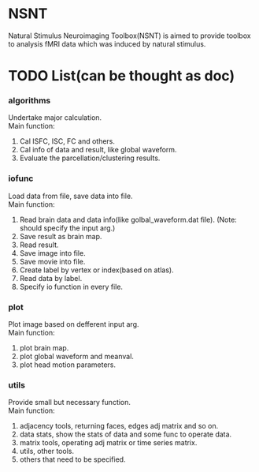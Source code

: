 # NSNT  
Natural Stimulus Neuroimaging Toolbox(NSNT) is aimed to provide toolbox 
to analysis fMRI data which was induced by natural stimulus.


# TODO List(can be thought as doc)
### algorithms  
Undertake major calculation.  
Main function:
1. Cal ISFC, ISC, FC and others.
2. Cal info of data and result, like global waveform.
3. Evaluate the parcellation/clustering results.

### iofunc
Load data from file, save data into file.<br>
Main function:
1. Read brain data and data info(like golbal_waveform.dat file). (Note: should specify the input arg.)
2. Save result as brain map.
3. Read result.
4. Save image into file.
5. Save movie into file.
6. Create label by vertex or index(based on atlas).
7. Read data by label.
8. Specify io function in every file.

### plot  
Plot image based on defferent input arg.  
Main function:
1. plot brain map.
2. plot global waveform and meanval.
3. plot head motion parameters.

### utils  
Provide small but necessary function.  
Main function:
1. adjacency tools, returning faces, edges adj matrix and so on.
2. data stats, show the stats of data and some func to operate data.
3. matrix tools, operating adj matrix or time series matrix.
4. utils, other tools.
5. others that need to be specified.
